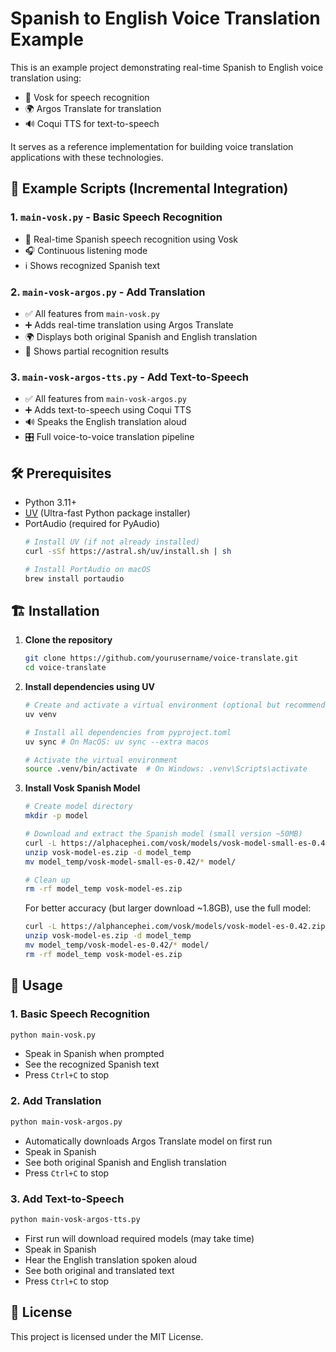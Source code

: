 # Spanish to English Voice Translation Example

This is an example project demonstrating real-time Spanish to English voice translation using:
- 🎤 Vosk for speech recognition
- 🌍 Argos Translate for translation
- 🔊 Coqui TTS for text-to-speech

It serves as a reference implementation for building voice translation applications with these technologies.

## 🚀 Example Scripts (Incremental Integration)

### 1. `main-vosk.py` - Basic Speech Recognition
- 🎤 Real-time Spanish speech recognition using Vosk
- 🎧 Continuous listening mode
- ℹ️ Shows recognized Spanish text

### 2. `main-vosk-argos.py` - Add Translation
- ✅ All features from `main-vosk.py`
- ➕ Adds real-time translation using Argos Translate
- 🌍 Displays both original Spanish and English translation
- 📝 Shows partial recognition results

### 3. `main-vosk-argos-tts.py` - Add Text-to-Speech
- ✅ All features from `main-vosk-argos.py`
- ➕ Adds text-to-speech using Coqui TTS
- 🔊 Speaks the English translation aloud
- 🎛️ Full voice-to-voice translation pipeline

## 🛠️ Prerequisites

- Python 3.11+
- [UV](https://github.com/astral-sh/uv) (Ultra-fast Python package installer)
- PortAudio (required for PyAudio)
  ```bash
  # Install UV (if not already installed)
  curl -sSf https://astral.sh/uv/install.sh | sh
  
  # Install PortAudio on macOS
  brew install portaudio
  ```

## 🏗️ Installation

1. **Clone the repository**
   ```bash
   git clone https://github.com/yourusername/voice-translate.git
   cd voice-translate
   ```

2. **Install dependencies using UV**
   ```bash
   # Create and activate a virtual environment (optional but recommended)
   uv venv

   # Install all dependencies from pyproject.toml
   uv sync # On MacOS: uv sync --extra macos
   
   # Activate the virtual environment
   source .venv/bin/activate  # On Windows: .venv\Scripts\activate
   ```

3. **Install Vosk Spanish Model**
   ```bash
   # Create model directory
   mkdir -p model

   # Download and extract the Spanish model (small version ~50MB)
   curl -L https://alphacephei.com/vosk/models/vosk-model-small-es-0.42.zip -o vosk-model-es.zip
   unzip vosk-model-es.zip -d model_temp
   mv model_temp/vosk-model-small-es-0.42/* model/
   
   # Clean up
   rm -rf model_temp vosk-model-es.zip
   ```

   For better accuracy (but larger download ~1.8GB), use the full model:
   ```bash
   curl -L https://alphancephei.com/vosk/models/vosk-model-es-0.42.zip -o vosk-model-es.zip
   unzip vosk-model-es.zip -d model_temp
   mv model_temp/vosk-model-es-0.42/* model/
   rm -rf model_temp vosk-model-es.zip
   ```

## 🚀 Usage

### 1. Basic Speech Recognition
```bash
python main-vosk.py
```
- Speak in Spanish when prompted
- See the recognized Spanish text
- Press `Ctrl+C` to stop

### 2. Add Translation
```bash
python main-vosk-argos.py
```
- Automatically downloads Argos Translate model on first run
- Speak in Spanish
- See both original Spanish and English translation
- Press `Ctrl+C` to stop

### 3. Add Text-to-Speech
```bash
python main-vosk-argos-tts.py
```
- First run will download required models (may take time)
- Speak in Spanish
- Hear the English translation spoken aloud
- See both original and translated text
- Press `Ctrl+C` to stop

## 📝 License

This project is licensed under the MIT License.
